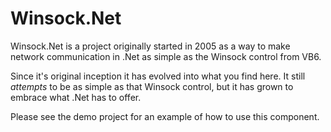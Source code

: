 # Winsock.Net

Winsock.Net is a project originally started in 2005 as a way to make network communication in .Net as simple as the Winsock control from VB6.

Since it's original inception it has evolved into what you find here.  It still _attempts_ to be as simple as that Winsock control, but it has grown to embrace what .Net has to offer.

Please see the demo project for an example of how to use this component.
